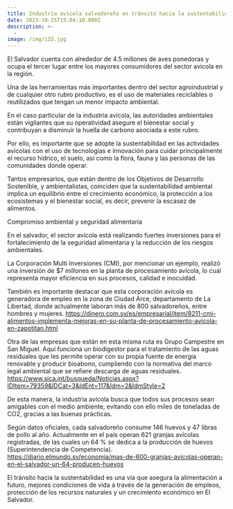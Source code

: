 ```yaml
---
title: Industria avícola salvadoreña en tránsito hacia la sustentabilidad.
date: 2023-10-25T15:04:10.000Z
description: >-
  -
image: /img/i25.jpg
---
```


El Salvador cuenta con alrededor de 4.5 millones de aves ponedoras y ocupa el tercer lugar entre los mayores consumidores del sector avícola en la región.

Una de las herramientas más importantes dentro del sector agroindustrial y de cualquier otro rubro productivo, es el uso de materiales reciclables o reutilizados que tengan un menor impacto ambiental.

En el caso particular de la industria avícola, las autoridades ambientales están vigilantes que su operatividad asegure el bienestar social y contribuyan a disminuir la huella de carbono asociada a este rubro.

Por ello, es importante que se adopte la sustentabilidad en las actividades avícolas con el uso de tecnologías e innovación para cuidar principalmente el recurso hídrico, el suelo, así como la flora, fauna y las personas de las comunidades donde operar.
 
Tantos empresarios, que están dentro de los Objetivos de Desarrollo Sostenible, y ambientalistas, coinciden que la sustentabilidad ambiental implica un equilibrio entre el crecimiento económico, la protección a los ecosistemas y el bienestar social, es decir, prevenir la escasez de alimentos.

Compromiso ambiental y seguridad alimentaria

En el salvador, el sector avícola está realizando fuertes inversiones para el fortalecimiento de la seguridad alimentaria y la reducción de los riesgos ambientales.

La Corporación Multi Inversiones (CMI), por mencionar un ejemplo, realizó una inversión de $7 millones en la planta de procesamiento avícola, lo cual representa mayor eficiencia en sus procesos, calidad e inocuidad. 

También es importante destacar que esta corporación avícola es generadora de empleo en la zona de Ciudad Arce, departamento de La Libertad, donde actualmente laboran más de 800 salvadoreños, entre hombres y mujeres. https://dinero.com.sv/es/empresarial/item/8211-cmi-alimentos-implementa-mejoras-en-su-planta-de-procesamiento-avicola-en-zapotitan.html

Otra de las empresas que están en esta misma ruta es Grupo Campestre en San Miguel. Aquí funciona un biodigestor para el tratamiento de las aguas residuales que les permite operar con su propia fuente de energía renovable y producir bioabono,  cumpliendo con la normativa del marco legal ambiental que se refiere descarga de aguas residuales. https://www.sica.int/busqueda/Noticias.aspx?IDItem=79359&IDCat=3&IdEnt=117&Idm=2&IdmStyle=2

De esta manera, la industria avícola busca que todos sus procesos sean amigables con el medio ambiente, evitando con ello miles de toneladas de CO2, gracias a las buenas prácticas.

Según datos oficiales, cada salvadoreño consume 146 huevos y 47 libras de pollo al año. Actualmente en el país operan 621 granjas avícolas registradas, de las cuales un 64 % se dedica a la producción de huevos (Superintendencia de Competencia). https://diario.elmundo.sv/economia/mas-de-600-granjas-avicolas-operan-en-el-salvador-un-64-producen-huevos

El tránsito hacia la sustentabilidad es una vía que asegura la alimentación a futuro, mejores condiciones de vida a través de la generación de empleos, protección de los recursos naturales y un crecimiento económico en El Salvador.

